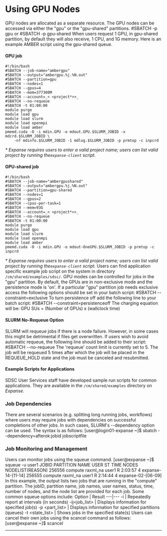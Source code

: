 # Using GPU Nodes

GPU nodes are allocated as a separate resource. The GPU nodes can be accessed via either the "gpu" or the "gpu-shared" partitions.
    #SBATCH -p gpu
or
    #SBATCH -p gpu-shared
When users request 1 GPU, in gpu-shared partition, by default they will also receive, 1 CPU, and 1G memory. Here is an example AMBER script using the gpu-shared queue.
#### GPU job
    #!/bin/bash
    #SBATCH --job-name="ambergpu"
    #SBATCH --output="ambergpu.%j.%N.out"
    #SBATCH --partition=gpu
    #SBATCH --nodes=1
    #SBATCH --gpus=4
    #SBATCH --mem=377300M
    #SBATCH --account=_< <project*>>_
    #SBATCH --no-requeue
    #SBATCH -t 01:00:00
    module purge
    module load gpu
    module load slurm
    module load openmpi
    module load amber
    pmemd.cuda -O -i mdin.GPU -o mdout.GPU.$SLURM_JOBID -x mdcrd.$SLURM_JOBID \
        -nf mdinfo.$SLURM_JOBID -1 mdlog.$SLURM_JOBID -p prmtop -c inpcrd
_* Expanse requires users to enter a valid project name; users can list valid project by running the`expanse-client` script._
#### GPU-shared job
    #!/bin/bash
    #SBATCH --job-name="ambergpushared"
    #SBATCH --output="ambergpu.%j.%N.out"
    #SBATCH --partition=gpu-shared
    #SBATCH --nodes=1
    #SBATCH --gpus=2
    #SBATCH --cpus-per-task=1
    #SBATCH --mem=93G
    #SBATCH --account=_< <project*>>_
    #SBATCH --no-requeue
    #SBATCH -t 01:00:00
    module purge
    module load gpu
    module load slurm
    module load openmpi
    module load amber
    pmemd.cuda -O -i mdin.GPU -o mdout-OneGPU.$SLURM_JOBID -p prmtop -c inpcrd
_* Expanse requires users to enter a valid project name; users can list valid project by running the`expanse-client` script._
Users can find application specific example job script on the system in directory `/cm/shared/examples/sdsc/`.
GPU modes can be controlled for jobs in the "gpu" partition. By default, the GPUs are in non-exclusive mode and the persistence mode is 'on'. If a particular "gpu" partition job needs exclusive access the following options should be set in your batch script:
    #SBATCH --constraint=exclusive
To turn persistence off add the following line to your batch script:
    #SBATCH --constraint=persistenceoff
The charging equation will be:
GPU SUs = (Number of GPUs) x (wallclock time)
#### SLURM No-Requeue Option
SLURM will requeue jobs if there is a node failure. However, in some cases this might be detrimental if files get overwritten. If users wish to avoid automatic requeue, the following line should be added to their script:
#SBATCH --no-requeue
The 'requeue' count limit is currently set to 5. The job will be requeued 5 times after which the job will be placed in the REQUEUE_HOLD state and the job must be canceled and resubmitted.
#### Example Scripts for Applications
SDSC User Services staff have developed sample run scripts for common applications. They are available in the `/cm/shared/examples` directory on _Expanse_.
### Job Dependencies
There are several scenarios (e.g. splitting long running jobs, workflows) where users may require jobs with dependencies on successful completions of other jobs. In such cases, SLURM's \--dependency option can be used. The syntax is as follows:
    [user@login01-expanse ~]$ sbatch --dependency=afterok:jobid jobscriptfile
### Job Monitoring and Management
Users can monitor jobs using the squeue command.
    [user@expanse ~]$ squeue -u user1
                 JOBID PARTITION     NAME     USER ST       TIME  NODES NODELIST(REASON)
                256556   compute raxml_na user1     R    2:03:57      4 expanse-14-[11-14]
                256555   compute raxml_na user1     R    2:14:44      4 expanse-02-[06-09]
In this example, the output lists two jobs that are running in the "compute" partition. The jobID, partition name, job names, user names, status, time, number of nodes, and the node list are provided for each job. Some common squeue options include:
Option | Result
---|---
-i <interval> | Repeatedly report at intervals (in seconds)
-ij<job_list> | Displays information for specified job(s)
-p <part_list> | Displays information for specified partitions (queues)
-t <state_list> | Shows jobs in the specified state(s)
Users can cancel their own jobs using the scancel command as follows:
    [user@expanse ~]$ scancel <jobid>
* * *